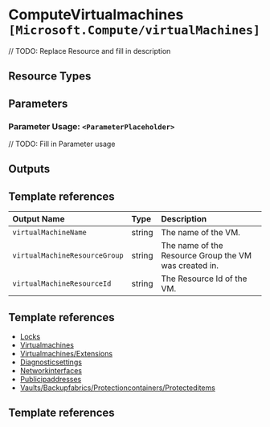 # ComputeVirtualmachines `[Microsoft.Compute/virtualMachines]`

// TODO: Replace Resource and fill in description

## Resource Types

## Parameters

### Parameter Usage: `<ParameterPlaceholder>`

// TODO: Fill in Parameter usage

## Outputs

## Template references

| Output Name | Type | Description |
| :-- | :-- | :-- |
| `virtualMachineName` | string | The name of the VM. |
| `virtualMachineResourceGroup` | string | The name of the Resource Group the VM was created in. |
| `virtualMachineResourceId` | string | The Resource Id of the VM. |

## Template references

- [Locks](https://docs.microsoft.com/en-us/azure/templates/Microsoft.Authorization/2016-09-01/locks)
- [Virtualmachines](https://docs.microsoft.com/en-us/azure/templates/Microsoft.Compute/2020-06-01/virtualMachines)
- [Virtualmachines/Extensions](https://docs.microsoft.com/en-us/azure/templates/Microsoft.Compute/2019-07-01/virtualMachines/extensions)
- [Diagnosticsettings](https://docs.microsoft.com/en-us/azure/templates/Microsoft.Insights/2017-05-01-preview/diagnosticSettings)
- [Networkinterfaces](https://docs.microsoft.com/en-us/azure/templates/Microsoft.Network/2020-08-01/networkInterfaces)
- [Publicipaddresses](https://docs.microsoft.com/en-us/azure/templates/Microsoft.Network/2021-02-01/publicIPAddresses)
- [Vaults/Backupfabrics/Protectioncontainers/Protecteditems](https://docs.microsoft.com/en-us/azure/templates/Microsoft.RecoveryServices/2021-06-01/vaults/backupFabrics/protectionContainers/protectedItems)

## Template references

